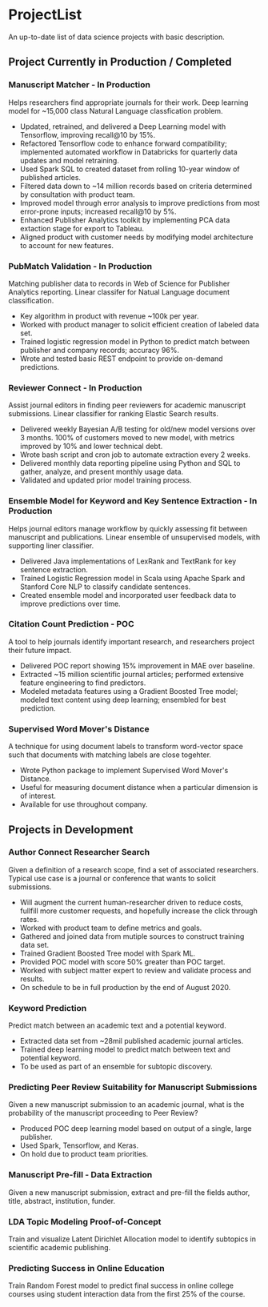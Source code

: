 # ProjectList
An up-to-date list of data science projects with basic description.

## Project Currently in Production / Completed
### Manuscript Matcher - In Production
Helps researchers find appropriate journals for their work. Deep learning model for ~15,000 class Natural Language classfication problem.
* Updated, retrained, and delivered a Deep Learning model with Tensorflow, improving recall@10 by 15%.
* Refactored Tensorflow code to enhance forward compatibility; implemented automated workflow in Databricks for quarterly data updates and model retraining.
* Used Spark SQL to created dataset from rolling 10-year window of published articles.
* Filtered data down to ~14 million records based on criteria determined by consultation with product team.
* Improved model through error analysis to improve predictions from most error-prone inputs; increased recall@10 by 5%.
* Enhanced Publisher Analytics toolkit by implementing PCA data extaction stage for export to Tableau. 
* Aligned product with customer needs by modifying model architecture to account for new features.

### PubMatch Validation - In Production
Matching publisher data to records in Web of Science for Publisher Analytics reporting. Linear classifer for Natual Language document classification.
* Key algorithm in product with revenue ~100k per year.
* Worked with product manager to solicit efficient creation of labeled data set.
* Trained logistic regression model in Python to predict match between publisher and company records; accuracy 96%.
* Wrote and tested basic REST endpoint to provide on-demand predictions.

### Reviewer Connect - In Production
Assist journal editors in finding peer reviewers for academic manuscript submissions. Linear classifier for ranking Elastic Search results.
* Delivered weekly Bayesian A/B testing for old/new model versions over 3 months. 100% of customers moved to new model, with metrics improved by 10% and lower technical debt.
* Wrote bash script and cron job to automate extraction every 2 weeks.
* Delivered monthly data reporting pipeline using Python and SQL to gather, analyze, and present monthly usage data.
* Validated and updated prior model training process.

### Ensemble Model for Keyword and Key Sentence Extraction - In Production
Helps journal editors manage workflow by quickly assessing fit between manuscript and publications. Linear ensemble of unsupervised models, with supporting liner classifier.
* Delivered Java implementations of LexRank and TextRank for key sentence extraction. 
* Trained Logistic Regression model in Scala using Apache Spark and Stanford Core NLP to classify candidate sentences.
* Created ensemble model and incorporated user feedback data to improve predictions over time.

### Citation Count Prediction - POC
A tool to help journals identify important research, and researchers project their future impact.
* Delivered POC report showing 15% improvement in MAE over baseline.
* Extracted ~15 million scientific journal articles; performed extensive feature engineering to find predictors.
* Modeled metadata features using a Gradient Boosted Tree model; modeled text content using deep learning; ensembled for best prediction.

### Supervised Word Mover's Distance
A technique for using document labels to transform word-vector space such that documents with matching labels are close togehter.
* Wrote Python package to implement Supervised Word Mover's Distance.
* Useful for measuring document distance when a particular dimension is of interest.
* Available for use throughout company.

## Projects in Development
### Author Connect Researcher Search
Given a definition of a research scope, find a set of associated researchers. Typical use case is a journal or conference that wants to solicit submissions.
* Will augment the current human-researcher driven to reduce costs, fullfill more customer requests, and hopefully increase the click through rates.
* Worked with product team to define metrics and goals.
* Gathered and joined data from mutiple sources to construct training data set.
* Trained Gradient Boosted Tree model with Spark ML.
* Provided POC model with score 50% greater than POC target.
* Worked with subject matter expert to review and validate process and results.
* On schedule to be in full production by the end of August 2020.

### Keyword Prediction
Predict match between an academic text and a potential keyword.
* Extracted data set from ~28mil published academic journal articles.
* Trained deep learning model to predict match between text and potential keyword.
* To be used as part of an ensemble for subtopic discovery.

### Predicting Peer Review Suitability for Manuscript Submissions
Given a new manuscript submission to an academic journal, what is the probability of the manuscript proceeding to Peer Review?
* Produced POC deep learning model based on output of a single, large publisher.
* Used Spark, Tensorflow, and Keras.
* On hold due to product team priorities.

### Manuscript Pre-fill - Data Extraction
Given a new manuscript submission, extract and pre-fill the fields author, title, abstract, institution, funder.

### LDA Topic Modeling Proof-of-Concept
Train and visualize Latent Dirichlet Allocation model to identify subtopics in scientific academic publishing.

### Predicting Success in Online Education
Train Random Forest model to predict final success in online college courses using student interaction data from the first 25% of the course.
